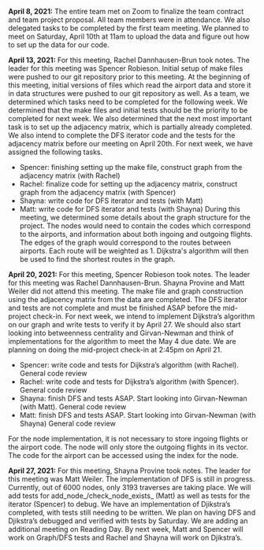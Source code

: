 **April 8, 2021:**
The entire team met on Zoom to finalize the team contract and team project proposal. All team members were in attendance. We also delegated tasks to be completed by the first team meeting. We planned to meet on Saturday, April 10th at 11am to upload the data and figure out how to set up the data for our code.

**April 13, 2021:**
For this meeting, Rachel Dannhausen-Brun took notes. The leader for this meeting was Spencer Robieson. Initial setup of make files were pushed to our git repository prior to this meeting. At the beginning of this meeting, initial versions of files which read the airport data and store it in data structures were pushed to our git repository as well. As a team, we determined which tasks need to be completed for the following week. We determined that the make files and initial tests should be the priority to be completed for next week. We also determined that the next most important task is to set up the adjacency matrix, which is partially already completed. We also intend to complete the DFS iterator code and the tests for the adjacency matrix before our meeting on April 20th. For next week, we have assigned the following tasks.
- Spencer: finishing setting up the make file, construct graph from the adjacency matrix 
        (with Rachel)
- Rachel: finalize code for setting up the adjacency matrix, construct graph from the 
adjacency matrix (with Spencer)
- Shayna: write code for DFS iterator and tests (with Matt)
- Matt: write code for DFS iterator and tests (with Shayna)
During this meeting, we determined some details about the graph structure for the project. The nodes would need to contain the codes which correspond to the airports, and information about both ingoing and outgoing flights. The edges of the graph would correspond to the routes between airports. Each route will be weighted as 1. Dijkstra's algorithm will then be used to find the shortest routes in the graph.

**April 20, 2021:**
For this meeting, Spencer Robieson took notes. The leader for this meeting was Rachel Dannhausen-Brun. Shayna Provine and Matt Weiler did not attend this meeting. The make file and graph construction using the adjacency matrix from the data are completed. The DFS iterator and tests are not complete and must be finished ASAP before the mid-project check-in. For next week, we intend to implement Dijkstra’s algorithm on our graph and write tests to verify it by April 27. We should also start looking into betweenness centrality and Girvan-Newman and think of implementations for the algorithm to meet the May 4 due date. We are planning on doing the mid-project check-in at 2:45pm on April 21.
- Spencer: write code and tests for Dijkstra’s algorithm (with Rachel). General code review
- Rachel: write code and tests for Dijkstra’s algorithm (with Spencer). General code review
- Shayna: finish DFS and tests ASAP. Start looking into Girvan-Newman (with Matt). General code review
- Matt: finish DFS and tests ASAP. Start looking into Girvan-Newman (with Shayna) General code review

For the node implementation, it is not necessary to store ingoing flights or the airport code. The node will only store the outgoing flights in its vector. The code for the airport can be accessed using the index for the node.

**April 27, 2021:**
For this meeting, Shayna Provine took notes. The leader for this meeting was Matt Weiler. The implementation of DFS is still in progress. Currently, out of 6000 nodes, only 3193 traverses are taking place. We will add tests for add_node_/check_node_exists_ (Matt) as well as tests for the iterator (Spencer) to debug. We have an implementation of Djikstra’s completed, with tests still needing to be written. We plan on having DFS and Djikstra’s debugged and verified with tests by Saturday. We are adding an additional meeting on Reading Day. By next week, Matt and Spencer will work on Graph/DFS tests and Rachel and Shayna will work on Djikstra’s.
